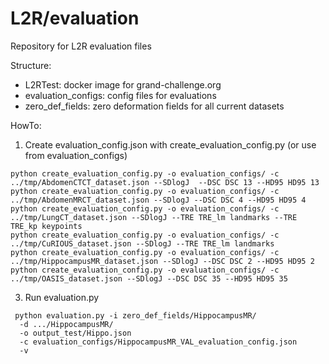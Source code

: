 # L2R/evaluation
Repository for L2R evaluation files

Structure:
* L2RTest: docker image for grand-challenge.org
* evaluation_configs: config files for evaluations
* zero_def_fields: zero deformation fields for all current datasets


HowTo:
1) Create evaluation_config.json with create_evaluation_config.py (or use from evaluation_configs)
```
python create_evaluation_config.py -o evaluation_configs/ -c ../tmp/AbdomenCTCT_dataset.json --SDlogJ  --DSC DSC 13 --HD95 HD95 13  
python create_evaluation_config.py -o evaluation_configs/ -c ../tmp/AbdomenMRCT_dataset.json --SDlogJ --DSC DSC 4 --HD95 HD95 4
python create_evaluation_config.py -o evaluation_configs/ -c ../tmp/LungCT_dataset.json --SDlogJ --TRE TRE_lm landmarks --TRE TRE_kp keypoints
python create_evaluation_config.py -o evaluation_configs/ -c ../tmp/CuRIOUS_dataset.json --SDlogJ --TRE TRE_lm landmarks
python create_evaluation_config.py -o evaluation_configs/ -c ../tmp/HippocampusMR_dataset.json --SDlogJ --DSC DSC 2 --HD95 HD95 2
python create_evaluation_config.py -o evaluation_configs/ -c ../tmp/OASIS_dataset.json --SDlogJ --DSC DSC 35 --HD95 HD95 35
```

3) Run evaluation.py
```
 python evaluation.py -i zero_def_fields/HippocampusMR/ 
  -d .../HippocampusMR/ 
  -o output_test/Hippo.json 
  -c evaluation_configs/HippocampusMR_VAL_evaluation_config.json 
  -v
```

